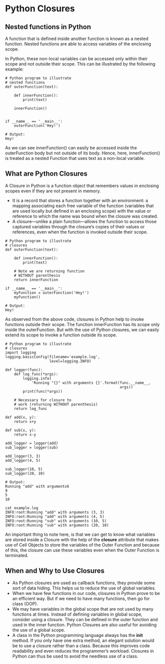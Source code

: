 # Python Closures
## Nested functions in Python
A function that is defined inside another function is known as a nested function. Nested functions are able to access variables of the enclosing scope. 

In Python, these non-local variables can be accessed only within their scope and not outside their scope. This can be illustrated by the following example: 

```
# Python program to illustrate
# nested functions
def outerFunction(text):

	def innerFunction():
		print(text)

	innerFunction()


if __name__ == '__main__':
	outerFunction('Hey!')

# Output:
Hey!

```

As we can see innerFunction() can easily be accessed inside the outerFunction body but not outside of its body. Hence, here, innerFunction() is treated as a nested Function that uses text as a non-local variable.

## What are Python Closures
A Closure in Python is a function object that remembers values in enclosing scopes even if they are not present in memory. 

* It is a record that stores a function together with an environment: a mapping associating each free variable of the function (variables that are used locally but defined in an enclosing scope) with the value or reference to which the name was bound when the closure was created.
* A closure—unlike a plain function—allows the function to access those captured variables through the closure’s copies of their values or references, even when the function is invoked outside their scope.

```
# Python program to illustrate 
# closures 
def outerFunction(text): 

	def innerFunction(): 
		print(text) 

	# Note we are returning function
	# WITHOUT parenthesis
	return innerFunction 

if __name__ == '__main__': 
	myFunction = outerFunction('Hey!') 
	myFunction() 

# Output:
Hey!
```
As observed from the above code, closures in Python help to invoke functions outside their scope. The function innerFunction has its scope only inside the outerFunction. But with the use of Python closures, we can easily extend its scope to invoke a function outside its scope.

```
# Python program to illustrate 
# closures 
import logging 
logging.basicConfig(filename='example.log',
					level=logging.INFO) 

def logger(func): 
	def log_func(*args): 
		logging.info( 
			'Running "{}" with arguments {}'.format(func.__name__,
													args)) 
		print(func(*args)) 
		
	# Necessary for closure to
	# work (returning WITHOUT parenthesis) 
	return log_func			 

def add(x, y): 
	return x+y 

def sub(x, y): 
	return x-y 

add_logger = logger(add) 
sub_logger = logger(sub) 

add_logger(3, 3) 
add_logger(4, 5) 

sub_logger(10, 5) 
sub_logger(20, 10) 

# Output:
Running "add" with arguments6
9
5
10
```

```
cat example.log
INFO:root:Running "add" with arguments (3, 3)
INFO:root:Running "add" with arguments (4, 5)
INFO:root:Running "sub" with arguments (10, 5)
INFO:root:Running "sub" with arguments (20, 10)
```

An important thing to note here, is that we can get to know what variables are stored inside a Closure with the help of the __closure__ attribute that makes use of Cell Objects to store the variables of the Outer Function and because of this, the closure can use these variables even when the Outer Function is terminated.

## When and Why to Use Closures
* As Python closures are used as callback functions, they provide some sort of data hiding. This helps us to reduce the use of global variables.
* When we have few functions in our code, closures in Python prove to be an efficient way. But if we need to have many functions, then go for class (OOP).
* We may have variables in the global scope that are not used by many functions at times. Instead of defining variables in global scope, consider using a closure. They can be defined in the outer function and used in the inner function. Python Closures are also useful for avoiding the use of a global scope.
* A class in the Python programming language always has the __init__ method. If you only have one extra method, an elegant solution would be to use a closure rather than a class. Because this improves code readability and even reduces the programmer’s workload. Closures in Python can thus be used to avoid the needless use of a class.
